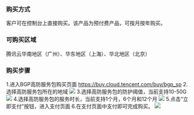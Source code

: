 ### 购买方式
客户可在控制台上直接购买。该产品为预付费产品，可按月按年购买。
### 可购买区域
腾讯云华南地区（广州）、华东地区（上海）、华北地区（北京）
### 购买步骤
1.进入BGP高防服务包购买页面 https://buy.cloud.tencent.com/buy/bgp_sp
2.选择高防服务包所在的地域
![](https://mc.qcloudimg.com/static/img/ab91f77998537c28a0950258e38c9f8e/1.png)
3.选择高防服务包的防护阈值，当前支持10-50G
![](https://mc.qcloudimg.com/static/img/8d74063193978d4e43dab3479b7344ea/2.png)
4.选择高防服务包的服务时长，当前支持1个月，6个月和12个月
![](https://mc.qcloudimg.com/static/img/f46449eb65604011464c6a6856c527f5/3.png)
5.点击“立即支付”按钮，进入支付页面
6.在支付页面中支付即可完成购买。
![](https://mccdn.qcloud.com/static/img/028c36f3febba8084dd57f896b1501d0/image.png)
